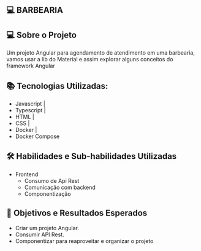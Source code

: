 ## 💻 BARBEARIA

## 💻 Sobre o Projeto

Um projeto Angular para agendamento de atendimento em uma barbearia, vamos usar a lib do Material e assim explorar alguns conceitos do framework Angular

## 📚 Tecnologias Utilizadas:

  - Javascript |
  - Typescript | 
  - HTML | 
  - CSS | 
  - Docker | 
  - Docker Compose 

## 🛠️ Habilidades e Sub-habilidades Utilizadas

  - Frontend
    - Consumo de Api Rest
    - Comunicação com backend
    - Componentização

## 🎯 Objetivos e Resultados Esperados

- Criar um projeto Angular.
- Consumir API Rest.
- Componentizar para reaproveitar e organizar o projeto

